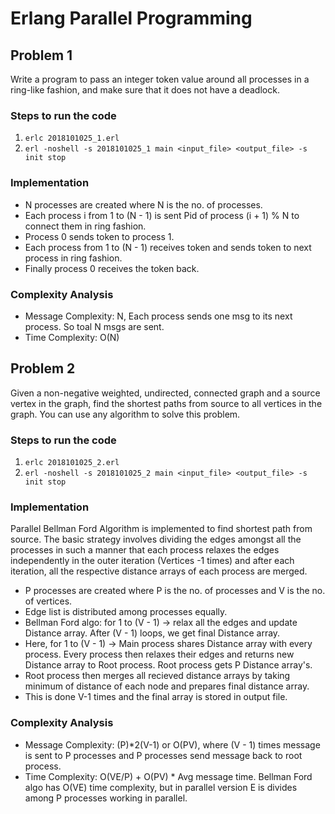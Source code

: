 # Erlang Parallel Programming

## Problem 1

Write a program to pass an integer token value around all processes in a ring-like fashion, and make sure that it does not have a deadlock.

### Steps to run the code

1. `erlc 2018101025_1.erl`
2. `erl -noshell -s 2018101025_1 main <input_file> <output_file> -s init stop`

### Implementation

- N processes are created where N is the no. of processes.
- Each process i from 1 to (N - 1) is sent Pid of process (i + 1) % N to connect them in ring fashion.
- Process 0 sends token to process 1.
- Each process from 1 to (N - 1) receives token and sends token to next process in ring fashion.
- Finally process 0 receives the token back.

### Complexity Analysis

- Message Complexity: N, Each process sends one msg to its next process. So toal N msgs are sent.
- Time Complexity: O(N)

## Problem 2

Given a non-negative weighted, undirected, connected graph and a source vertex in the graph, find the shortest paths from source to all vertices in the graph. You can use any algorithm to solve this problem.

### Steps to run the code

1. `erlc 2018101025_2.erl`
2. `erl -noshell -s 2018101025_2 main <input_file> <output_file> -s init stop`

### Implementation

Parallel Bellman Ford Algorithm is implemented to find shortest path from source. The basic strategy involves dividing the edges amongst all the processes in such a manner that each process relaxes the edges independently in the outer iteration (Vertices -1 times) and after each iteration, all the respective distance arrays of each process are merged.

- P processes are created where P is the no. of processes and V is the no. of vertices.
- Edge list is distributed among processes equally.
- Bellman Ford algo: for 1 to (V - 1) -> relax all the edges and update Distance array. After (V - 1) loops, we get final Distance array.
- Here, for 1 to (V - 1) -> Main process shares Distance array with every process. Every process then relaxes their edges and returns new Distance array to Root process. Root process gets P Distance array's.
- Root process then merges all recieved distance arrays by taking minimum of distance of each node and prepares final distance array.
- This is done V-1 times and the final array is stored in output file.

### Complexity Analysis

- Message Complexity: (P)\*2(V-1) or O(PV),
  where (V - 1) times message is sent to P processes and P processes send message back to root process.
- Time Complexity: O(VE/P) + O(PV) \* Avg message time.
  Bellman Ford algo has O(VE) time complexity, but in parallel version E is divides among P processes working in parallel.

